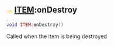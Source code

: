 ## ![shared](../../.gitbook/assets/shared.png) [ITEM](https://iaswiki.rawr.dev/readme/item):onDestroy

```lua
void ITEM:onDestroy()
```

Called when the item is being destroyed
